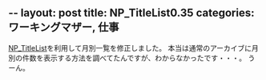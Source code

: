 --
layout: post
title: NP_TitleList0.35
categories: ワーキングマザー, 仕事
--

<a href="http://japan.nucleuscms.org/wiki/plugins:titlelist" target="_blank">NP_TitleList</a>を利用して月別一覧を修正しました。
本当は通常のアーカイブに月別の件数を表示する方法を調べてたんですが、わからなかったです・・・。
うーん。
